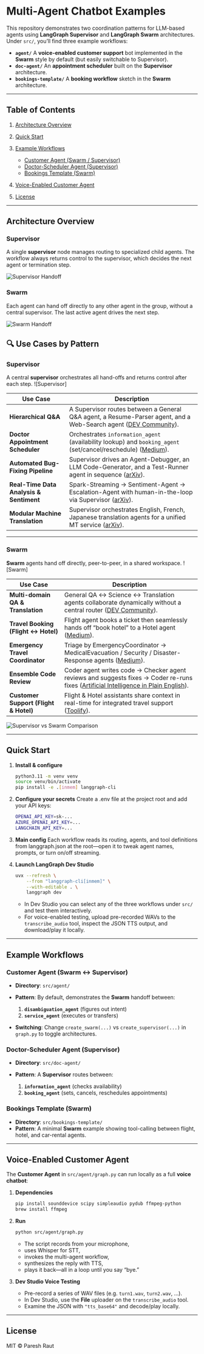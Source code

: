 # Multi-Agent Chatbot Examples

This repository demonstrates two coordination patterns for LLM-based agents using **LangGraph Supervisor** and **LangGraph Swarm** architectures. Under `src/`, you’ll find three example workflows:

* **`agent/`**
  A **voice-enabled customer support** bot implemented in the **Swarm** style by default (but easily switchable to Supervisor).
* **`doc-agent/`**
  An **appointment scheduler** built on the **Supervisor** architecture.
* **`bookings-template/`**
  A **booking workflow** sketch in the **Swarm** architecture.

---

## Table of Contents

1. [Architecture Overview](#architecture-overview)
2. [Quick Start](#quick-start)
3. [Example Workflows](#example-workflows)

   * [Customer Agent (Swarm / Supervisor)](#customer-agent-swarm--supervisor)
   * [Doctor-Scheduler Agent (Supervisor)](#doctor-scheduler-agent-supervisor)
   * [Bookings Template (Swarm)](#bookings-template-swarm)
4. [Voice-Enabled Customer Agent](#voice-enabled-customer-agent)
5. [License](#license)

---

## Architecture Overview

### Supervisor

A single **supervisor** node manages routing to specialized child agents. The workflow always returns control to the supervisor, which decides the next agent or termination step.

![Supervisor Handoff](static/image2.png)

### Swarm

Each agent can hand off directly to any other agent in the group, without a central supervisor. The last active agent drives the next step.

![Swarm Handoff](static/image1.png)

## 🔍 Use Cases by Pattern

### Supervisor

A central **supervisor** orchestrates all hand-offs and returns control after each step.
![Supervisor]

| **Use Case**                            | **Description**                                                                                                       |
| --------------------------------------- | --------------------------------------------------------------------------------------------------------------------- |
| **Hierarchical Q\&A**                   | A Supervisor routes between a General Q\&A agent, a Resume-Parser agent, and a Web-Search agent ([DEV Community][1]). |
| **Doctor Appointment Scheduler**        | Orchestrates `information_agent` (availability lookup) and `booking_agent` (set/cancel/reschedule) ([Medium][2]).     |
| **Automated Bug-Fixing Pipeline**       | Supervisor drives an Agent-Debugger, an LLM Code-Generator, and a Test-Runner agent in sequence ([arXiv][3]).         |
| **Real-Time Data Analysis & Sentiment** | Spark-Streaming → Sentiment-Agent → Escalation-Agent with human-in-the-loop via Supervisor ([arXiv][4]).              |
| **Modular Machine Translation**         | Supervisor orchestrates English, French, Japanese translation agents for a unified MT service ([arXiv][5]).           |

---

### Swarm

**Swarm** agents hand off directly, peer-to-peer, in a shared workspace.
![Swarm]

| **Use Case**                          | **Description**                                                                                                                           |
| ------------------------------------- | ----------------------------------------------------------------------------------------------------------------------------------------- |
| **Multi-domain QA & Translation**     | General QA ↔ Science ↔ Translation agents collaborate dynamically without a central router ([DEV Community][6]).                          |
| **Travel Booking (Flight ↔ Hotel)**   | Flight agent books a ticket then seamlessly hands off “book hotel” to a Hotel agent ([Medium][7]).                                        |
| **Emergency Travel Coordinator**      | Triage by EmergencyCoordinator → MedicalEvacuation / Security / Disaster-Response agents ([Medium][8]).                                   |
| **Ensemble Code Review**              | Coder agent writes code → Checker agent reviews and suggests fixes → Coder re-runs fixes ([Artificial Intelligence in Plain English][9]). |
| **Customer Support (Flight & Hotel)** | Flight & Hotel assistants share context in real-time for integrated travel support ([Toolify][10]).                                       |


![Supervisor vs Swarm Comparison](static/image.png)

---

## Quick Start

1. **Install & configure**

   ```bash
   python3.11 -m venv venv
   source venv/bin/activate
   pip install -e .[inmem] langgraph-cli
   ```

2. **Configure your secrets**
   Create a .env file at the project root and add your API keys:

   ```bash
   OPENAI_API_KEY=sk-...
   AZURE_OPENAI_API_KEY=...
   LANGCHAIN_API_KEY=...
   ```

3. **Main config**
   Each workflow reads its routing, agents, and tool definitions from langgraph.json at the root—open it to tweak agent names, prompts, or turn on/off streaming.

4. **Launch LangGraph Dev Studio**

   ```bash
   uvx --refresh \
       --from "langgraph-cli[inmem]" \
       --with-editable . \
       langgraph dev
   ```

   * In Dev Studio you can select any of the three workflows under `src/` and test them interactively.
   * For voice-enabled testing, upload pre-recorded WAVs to the `transcribe_audio` tool, inspect the JSON TTS output, and download/play it locally.

---

## Example Workflows

### Customer Agent (Swarm ↔ Supervisor)

* **Directory**: `src/agent/`
* **Pattern**: By default, demonstrates the **Swarm** handoff between:

  1. **`disambiguation_agent`** (figures out intent)
  2. **`service_agent`** (executes or transfers)
* **Switching**: Change `create_swarm(...)` vs `create_supervisor(...)` in `graph.py` to toggle architectures.

### Doctor-Scheduler Agent (Supervisor)

* **Directory**: `src/doc-agent/`
* **Pattern**: A **Supervisor** routes between:

  1. **`information_agent`** (checks availability)
  2. **`booking_agent`** (sets, cancels, reschedules appointments)

### Bookings Template (Swarm)

* **Directory**: `src/bookings-template/`
* **Pattern**: A minimal **Swarm** example showing tool-calling between flight, hotel, and car-rental agents.

---

## Voice-Enabled Customer Agent

The **Customer Agent** in `src/agent/graph.py` can run locally as a full **voice chatbot**:

1. **Dependencies**

   ```bash
   pip install sounddevice scipy simpleaudio pydub ffmpeg-python
   brew install ffmpeg
   ```

2. **Run**

   ```bash
   python src/agent/graph.py
   ```

   * The script records from your microphone,
   * uses Whisper for STT,
   * invokes the multi-agent workflow,
   * synthesizes the reply with TTS,
   * plays it back—all in a loop until you say “bye.”

3. **Dev Studio Voice Testing**

   * Pre-record a series of WAV files (e.g. `turn1.wav`, `turn2.wav`, …).
   * In Dev Studio, use the **File** uploader on the `transcribe_audio` tool.
   * Examine the JSON with `"tts_base64"` and decode/play locally.

---

## License

MIT © Paresh Raut 


[1]: https://dev.to/sreeni5018/building-multi-agent-systems-with-langgraph-supervisor-138i?utm_source=chatgpt.com "Building Multi-Agent Systems with LangGraph-Supervisor"
[2]: https://medium.com/%40anuragmishra_27746/building-multi-agents-supervisor-system-from-scratch-with-langgraph-langsmith-b602e8c2c95d?utm_source=chatgpt.com "Building Multi-Agents Supervisor System from Scratch with ... - Medium"
[3]: https://arxiv.org/abs/2502.18465?utm_source=chatgpt.com "Empirical Research on Utilizing LLM-based Agents for Automated Bug Fixing via LangGraph"
[4]: https://arxiv.org/abs/2501.14734?utm_source=chatgpt.com "Research on the Application of Spark Streaming Real-Time Data Analysis System and large language model Intelligent Agents"
[5]: https://arxiv.org/abs/2412.03801?utm_source=chatgpt.com "Agent AI with LangGraph: A Modular Framework for Enhancing Machine Translation Using Large Language Models"
[6]: https://dev.to/sreeni5018/building-multi-agent-systems-with-langgraph-swarm-a-new-approach-to-agent-collaboration-15kj "Building Multi-Agent Systems with LangGraph Swarm: A New Approach to Agent Collaboration - DEV Community"
[7]: https://medium.com/%40jalajagr/how-langgraph-swarm-enhances-ai-powered-flight-and-hotel-reservations-a-step-by-step-g-76eb4beb4df4?utm_source=chatgpt.com "How LangGraph Swarm Agent Enhances Flight and Hotel ... - Medium"
[8]: https://medium.com/%40prxshetty/how-i-built-a-swarm-of-ai-agents-with-langchain-2e0916ce0d38?utm_source=chatgpt.com "How I built a Swarm of AI Agents with LangChain - Medium"
[9]: https://ai.plainenglish.io/technical-comparison-of-autogen-crewai-langgraph-and-openai-swarm-1e4e9571d725?utm_source=chatgpt.com "Technical Comparison of AutoGen, CrewAI, LangGraph, and ..."
[10]: https://www.toolify.ai/ai-news/mastering-multiagent-systems-the-power-of-agent-swarm-architecture-3432172?utm_source=chatgpt.com "Mastering Multi-Agent Systems: The Power of Agent Swarm ..."